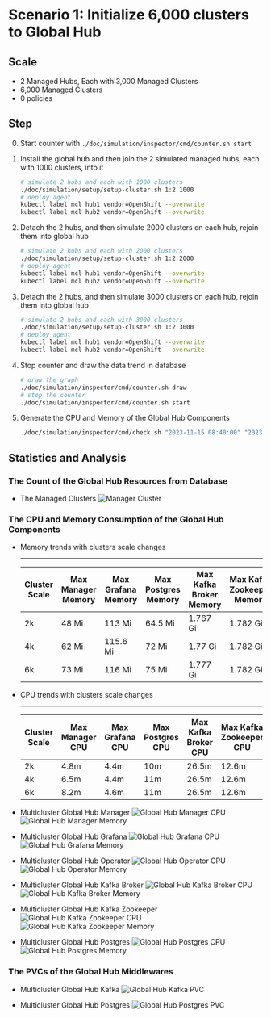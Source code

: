 # Scenario 1: Initialize 6,000 clusters to Global Hub

## Scale

- 2 Managed Hubs, Each with 3,000 Managed Clusters
- 6,000 Managed Clusters
- 0 policies

## Step

0. Start counter with `./doc/simulation/inspector/cmd/counter.sh start`

1. Install the global hub and then join the 2 simulated managed hubs, each with 1000 clusters, into it

   ```bash
   # simulate 2 hubs and each with 1000 clusters
   ./doc/simulation/setup/setup-cluster.sh 1:2 1000 
   # deploy agent 
   kubectl label mcl hub1 vendor=OpenShift --overwrite
   kubectl label mcl hub2 vendor=OpenShift --overwrite
   ```

2. Detach the 2 hubs, and then simulate 2000 clusters on each hub, rejoin them into global hub

    ```bash
    # simulate 2 hubs and each with 2000 clusters
    ./doc/simulation/setup/setup-cluster.sh 1:2 2000
    # deploy agent 
    kubectl label mcl hub1 vendor=OpenShift --overwrite
    kubectl label mcl hub2 vendor=OpenShift --overwrite
    ```

3. Detach the 2 hubs, and then simulate 3000 clusters on each hub, rejoin them into global hub

    ```bash
    # simulate 2 hubs and each with 3000 clusters
    ./doc/simulation/setup/setup-cluster.sh 1:2 3000
    # deploy agent 
    kubectl label mcl hub1 vendor=OpenShift --overwrite
    kubectl label mcl hub2 vendor=OpenShift --overwrite
    ```

4. Stop counter and draw the data trend in database 

    ```bash
    # draw the graph
    ./doc/simulation/inspector/cmd/counter.sh draw
    # stop the counter
    ./doc/simulation/inspector/cmd/counter.sh start
    ```

5. Generate the CPU and Memory of the Global Hub Components

   ```bash
   ./doc/simulation/inspector/cmd/check.sh "2023-11-15 08:40:00" "2023-11-15 09:56:37"
   ```

## Statistics and Analysis

### The Count of the Global Hub Resources from Database

- The Managed Clusters
![Manager Cluster](./images/1-count-initialization.png)


### The CPU and Memory Consumption of the Global Hub Components

- Memory trends with clusters scale changes

  ---
  | Cluster Scale | Max Manager Memory | Max Grafana Memory | Max Postgres Memory | Max Kafka Broker Memory | Max Kafka Zookeeper Memory |
  |---|---|---|---|---|---|
  | 2k | 48 Mi | 113 Mi | 64.5 Mi | 1.767 Gi | 1.782 Gi |
  | 4k | 62 Mi | 115.6 Mi | 72 Mi | 1.77 Gi | 1.782 Gi |
  | 6k | 73 Mi | 116 Mi | 75 Mi | 1.777 Gi | 1.782 Gi |

- CPU trends with clusters scale changes

  ---
  | Cluster Scale | Max Manager CPU | Max Grafana CPU | Max Postgres CPU | Max Kafka Broker CPU | Max Kafka Zookeeper CPU |
  |---|---|---|---|---|---|
  | 2k | 4.8m | 4.4m | 10m | 26.5m | 12.6m |
  | 4k | 6.5m | 4.4m | 11m | 26.5m | 12.6m |
  | 6k | 8.2m | 4.6m | 11m | 26.5m | 12.6m |

- Multicluster Global Hub Manager
![Global Hub Manager CPU](./images/1-manager-cpu-usage.png)
![Global Hub Manager Memory](./images/1-manager-memory-usage.png)

- Multicluster Global Hub Grafana
![Global Hub Grafana CPU](./images/1-grafana-cpu-usage.png)
![Global Hub Grafana Memory](./images/1-grafana-memory-usage.png)

- Multicluster Global Hub Operator
![Global Hub Operator CPU](./images/1-operator-cpu-usage.png)
![Global Hub Operator Memory](./images/1-operator-memory-usage.png)

- Multicluster Global Hub Kafka Broker
![Global Hub Kafka Broker CPU](./images/1-kafka-broker-cpu-usage.png)
![Global Hub Kafka Broker Memory](./images/1-kafka-broker-memory-usage.png)

- Multicluster Global Hub Kafka Zookeeper
![Global Hub Kafka Zookeeper CPU](./images/1-kafka-zookeeper-cpu-usage.png)
![Global Hub Kafka Zookeeper Memory](./images/1-kafka-zookeeper-memory-usage.png)

- Multicluster Global Hub Postgres
![Global Hub Postgres CPU](./images/1-postgres-cpu-usage.png)
![Global Hub Postgres Memory](./images/1-postgres-memory-usage.png)

### The PVCs of the Global Hub Middlewares

- Multicluster Global Hub Kafka
![Global Hub Kafka PVC](./images/1-kafka-pvc-usage.png)

- Multicluster Global Hub Postgres
![Global Hub Postgres PVC](./images/1-postgres-pvc-usage.png)
